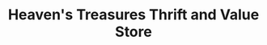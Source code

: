 ---
title: "Heaven's Treasures Thrift and Value Store"
url: /montgomeryville/heavens-treasures-thrift-and-value-store/
shop: Gebrauchtwaren
---
